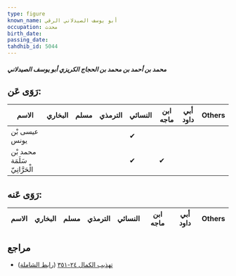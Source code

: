 ```yaml
---
type: figure
known_name: أبو يوسف الصيدلاني الرقي
occupation: محدث
birth_date:
passing_date:
tahdhib_id: 5044
---
```

##### محمد بن أحمد بن محمد بن الحجاج الكريزي أبو يوسف الصيدلاني

## رَوَى عَن:
| الاسم                          | البخاري | مسلم | الترمذي | النسائي | ابن ماجه | أبي داود | Others |
| ------------------------------ | ------- | ---- | ------- | ------- | -------- | -------- | ------ |
| عيسى بْن يونس                  |         |      |         | ✔       |          |          |        |
| محمد بْن سَلَمَة الْحَرَّانِيّ |         |      |         | ✔       | ✔        |          |        |
## رَوَى عَنه:
| الاسم | البخاري | مسلم | الترمذي | النسائي | ابن ماجه | أبي داود | Others |
| ----- | ------- | ---- | ------- | ------- | -------- | -------- | ------ |
## مراجع
- [تهذيب الكمال ٢٤-٣٥١](obsidian://open?vault=Tahdhib-al-Kamal&file=Figures/٥٠٤٤-محمد%20بن%20أحمد%20بن%20محمد%20بن%20الحجاج%20الكريزي%20أبو%20يوسف%20الصيدلاني) ([رابط الشاملة](https://shamela.ws/book/3722/12863))